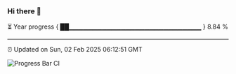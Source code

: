 ### Hi there 👋

⏳ Year progress { ██▁▁▁▁▁▁▁▁▁▁▁▁▁▁▁▁▁▁▁▁▁▁▁▁▁▁▁▁ } 8.84 %

---

⏰ Updated on Sun, 02 Feb 2025 06:12:51 GMT

![Progress Bar CI](https://github.com/Shyam-Makwana/GitHub-Actions-Demo/workflows/Progress%20Bar%20CI/badge.svg)
